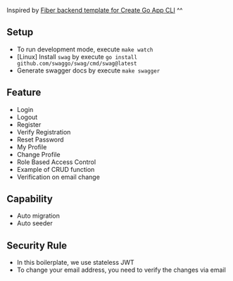 Inspired by [Fiber backend template for Create Go App CLI](https://github.com/create-go-app/fiber-go-template) ^^

## Setup
- To run development mode, execute `make watch`
- [Linux] Install `swag` by execute `go install github.com/swaggo/swag/cmd/swag@latest`
- Generate swagger docs by execute `make swagger`

## Feature
- Login
- Logout
- Register
- Verify Registration
- Reset Password
- My Profile
- Change Profile
- Role Based Access Control
- Example of CRUD function
- Verification on email change

## Capability
- Auto migration
- Auto seeder

## Security Rule
- In this boilerplate, we use stateless JWT
- To change your email address, you need to verify the changes via email